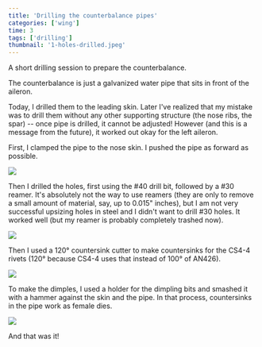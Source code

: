 ```yaml
---
title: 'Drilling the counterbalance pipes'
categories: ['wing']
time: 3
tags: ['drilling']
thumbnail: '1-holes-drilled.jpeg'
---
```


A short drilling session to prepare the counterbalance.

<!-- more -->

The counterbalance is just a galvanized water pipe that sits in front of the aileron.

Today, I drilled them to the leading skin. Later I've realized that my mistake was to drill them without any other supporting structure (the nose ribs, the spar) -- once pipe is drilled, it cannot be adjusted! However (and this is a message from the future), it worked out okay for the left aileron.

First, I clamped the pipe to the nose skin. I pushed the pipe as forward as possible.

![](./0-clamping-pipe.jpeg)

Then I drilled the holes, first using the #40 drill bit, followed by a #30 reamer. It's absolutely not the way to use reamers (they are only to remove a small amount of material, say, up to 0.015" inches), but I am not very successful upsizing holes in steel and I didn't want to drill #30 holes. It worked well (but my reamer is probably completely trashed now).

![](./1-holes-drilled.jpeg)

Then I used a 120° countersink cutter to make countersinks for the CS4-4 rivets (120° because CS4-4 uses that instead of 100° of AN426).

![](./2-pipe-countersinks.jpeg)

To make the dimples, I used a holder for the dimpling bits and smashed it with a hammer against the skin and the pipe. In that process, countersinks in the pipe work as female dies.

![](./3-dimples.jpeg)

And that was it!
